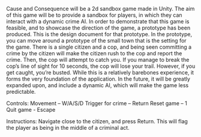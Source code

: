 Cause and Consequence will be a 2d sandbox game made in Unity. The aim of this game will be to provide a sandbox for players, in which they can interact with a dynamic crime AI.
In order to demonstrate that this game is feasible, and to showcase the direction of the game, a prototype has been produced. This is the design document for that prototype.
In the prototype, you can move around a prototype of the small town that is the setting for the game. There is a single citizen and a cop, and being seen committing a crime by the citizen will make the citizen rush to the cop and report the crime. Then, the cop will attempt to catch you. If you manage to break the cop’s line of sight for 10 seconds, the cop will lose your trail. However, if you get caught, you’re busted.
While this is a relatively barebones experience, it forms the very foundation of the application. In the future, it will be greatly expanded upon, and include a dynamic AI, which will make the game less predictable.

Controls:
Movement – W/A/S/D
Trigger for crime – Return
Reset game – 1
Quit game - Escape


Instructions:
Navigate close to the citizen, and press Return. This will flag the player as being in the middle of a criminal act. 

